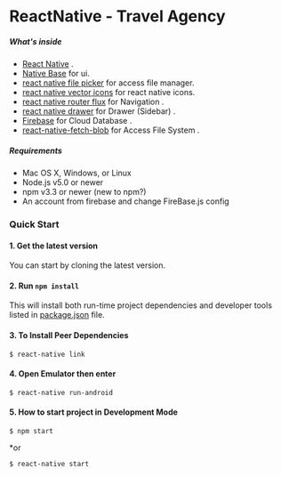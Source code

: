 # ReactNative - Travel Agency


##### What's inside
* [React Native](https://github.com/facebook/react-native) .
* [Native Base](https://github.com/GeekyAnts/NativeBase) for ui.
* [react native file picker](https://github.com/Lichwa/react-native-file-picker) for access file manager.
* [react native vector icons](https://github.com/oblador/react-native-vector-icons) for react native icons.
* [react native router flux](https://github.com/aksonov/react-native-router-flux) for Navigation .
* [react native drawer](https://github.com/root-two/react-native-drawer) for Drawer (Sidebar) .
* [Firebase](https://github.com/firebase/) for Cloud Database .
* [react-native-fetch-blob](https://github.com/wkh237/react-native-fetch-blob) for Access File System .

#####  Requirements

* Mac OS X, Windows, or Linux
* Node.js v5.0 or newer
* npm v3.3 or newer (new to npm?)
* An account from firebase and change FireBase.js config


### Quick Start


#### 1. Get the latest version
You can start by cloning the latest version.

#### 2. Run `npm install`
This will install both run-time project dependencies and developer tools listed
in [package.json](./package.json) file.

#### 3. To Install Peer Dependencies

```shell
$ react-native link
```

#### 4. Open Emulator then enter

```shell
$ react-native run-android
```

#### 5. How to start project in Development Mode

```shell
$ npm start
```

*or

```shell
$ react-native start
```



